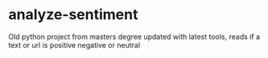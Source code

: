 # analyze-sentiment
Old python project from masters degree updated with latest tools, reads if a text or url is positive negative or neutral
